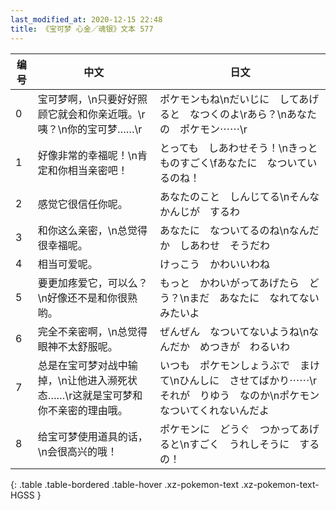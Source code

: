 ```yaml
---
last_modified_at: 2020-12-15 22:48
title: 《宝可梦 心金／魂银》文本 577
---
```

| 编号 | 中文 | 日文 |
| ---- | ---- | ---- |
| 0 | 宝可梦啊，\n只要好好照顾它就会和你亲近哦。\r咦？\n你的宝可梦……\r | ポケモンもね\nだいじに　してあげると　なつくのよ\rあら？\nあなたの　ポケモン⋯⋯\r |
| 1 | 好像非常的幸福呢！\n肯定和你相当亲密吧！ | とっても　しあわせそう！\nきっと　ものすごく\fあなたに　なついているのね！ |
| 2 | 感觉它很信任你呢。 | あなたのこと　しんじてる\nそんな　かんじが　するわ |
| 3 | 和你这么亲密，\n总觉得很幸福呢。 | あなたに　なついてるのね\nなんだか　しあわせ　そうだわ |
| 4 | 相当可爱呢。 | けっこう　かわいいわね |
| 5 | 要更加疼爱它，可以么？\n好像还不是和你很熟哟。 | もっと　かわいがってあげたら　どう？\nまだ　あなたに　なれてないみたいよ |
| 6 | 完全不亲密啊，\n总觉得眼神不太舒服呢。 | ぜんぜん　なついてないようね\nなんだか　めつきが　わるいわ |
| 7 | 总是在宝可梦对战中输掉，\n让他进入濒死状态……\r这就是宝可梦和你不亲密的理由哦。 | いつも　ポケモンしょうぶで　まけて\nひんしに　させてばかり⋯⋯\rそれが　りゆう　なのか\nポケモン　なついてくれないんだよ |
| 8 | 给宝可梦使用道具的话，\n会很高兴的哦！ | ポケモンに　どうぐ　つかってあげると\nすごく　うれしそうに　するの！ |
{: .table .table-bordered .table-hover .xz-pokemon-text .xz-pokemon-text-HGSS }